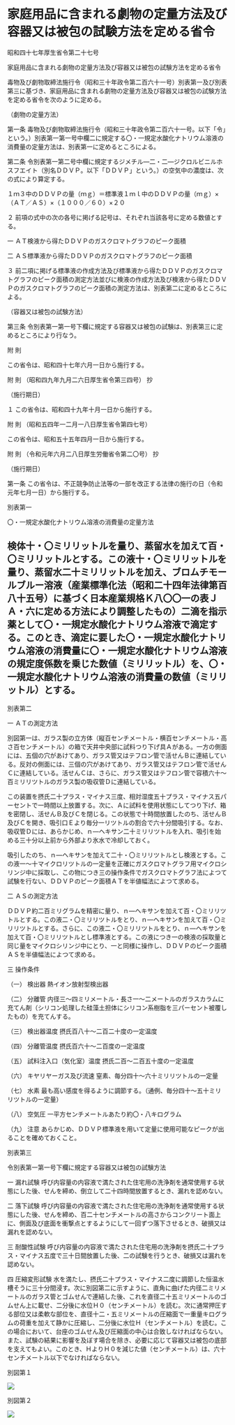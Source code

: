 # 家庭用品に含まれる劇物の定量方法及び容器又は被包の試験方法を定める省令

昭和四十七年厚生省令第二十七号

家庭用品に含まれる劇物の定量方法及び容器又は被包の試験方法を定める省令

毒物及び劇物取締法施行令（昭和三十年政令第二百六十一号）別表第一及び別表第三に基づき、家庭用品に含まれる劇物の定量方法及び容器又は被包の試験方法を定める省令を次のように定める。

（劇物の定量方法）

第一条 毒物及び劇物取締法施行令（昭和三十年政令第二百六十一号。以下「令」という。）別表第一第一号中欄二に規定する〇・一規定水酸化ナトリウム溶液の消費量の定量方法は、別表第一に定めるところによる。

第二条 令別表第一第二号中欄に規定するジメチル―二・二―ジクロルビニルホスフエイト（別名ＤＤＶＰ。以下「ＤＤＶＰ」という。）の空気中の濃度は、次の式により算定する。

１ｍ３中のＤＤＶＰの量（ｍｇ）＝標準液１ｍｌ中のＤＤＶＰの量（ｍｇ）×（ＡＴ／ＡＳ）×（１０００／６０）×２０

２ 前項の式中の次の各号に掲げる記号は、それぞれ当該各号に定める数値とする。

一 ＡＴ検液から得たＤＤＶＰのガスクロマトグラフのピーク面積

二 ＡＳ標準液から得たＤＤＶＰのガスクロマトグラフのピーク面積

３ 前二項に掲げる標準液の作成方法及び標準液から得たＤＤＶＰのガスクロマトグラフのピーク面積の測定方法並びに検液の作成方法及び検液から得たＤＤＶＰのガスクロマトグラフのピーク面積の測定方法は、別表第二に定めるところによる。

（容器又は被包の試験方法）

第三条 令別表第一第一号下欄に規定する容器又は被包の試験は、別表第三に定めるところにより行なう。

附 則

この省令は、昭和四十七年六月一日から施行する。

附 則 （昭和四九年九月二六日厚生省令第三四号） 抄

（施行期日）

１ この省令は、昭和四十九年十月一日から施行する。

附 則 （昭和五四年一二月一八日厚生省令第四七号）

この省令は、昭和五十五年四月一日から施行する。

附 則 （令和元年六月二八日厚生労働省令第二〇号） 抄

（施行期日）

第一条 この省令は、不正競争防止法等の一部を改正する法律の施行の日（令和元年七月一日）から施行する。

別表第一

〇・一規定水酸化ナトリウム溶液の消費量の定量方法

検体十・〇ミリリットルを量り、蒸留水を加えて百・〇ミリリットルとする。この液十・〇ミリリットルを量り、蒸留水二十ミリリットルを加え、ブロムチモールブルー溶液（産業標準化法（昭和二十四年法律第百八十五号）に基づく日本産業規格Ｋ八〇〇一の表ＪＡ・六に定める方法により調整したもの）二滴を指示薬として〇・一規定水酸化ナトリウム溶液で滴定する。このとき、滴定に要した〇・一規定水酸化ナトリウム溶液の消費量に〇・一規定水酸化ナトリウム溶液の規定度係数を乗じた数値（ミリリットル）を、〇・一規定水酸化ナトリウム溶液の消費量の数値（ミリリットル）とする。  
---  
  
別表第二

一 ＡＴの測定方法

別図第一は、ガラス製の立方体（縦百センチメートル・横百センチメートル・高さ百センチメートル）の箱で天井中央部に試料つり下げ具Ａがある。一方の側面には、五個の穴があけてあり、ガラス管又はテフロン管で活せんＢに連結している。反対の側面には、三個の穴があけてあり、ガラス管又はテフロン管で活せんＣに連結している。活せんＣは、さらに、ガラス管又はテフロン管で容積六十～百ミリリツトルのガラス製の吸収管Ｄに連結している。

この装置を摂氏二十プラス・マイナス三度、相対湿度五十プラス・マイナス五パーセントで一時間以上放置する。次に、Ａに試料を使用状態にしてつり下げ、箱を密閉し、活せんＢ及びＣを閉じる。この状態で十時間放置したのち、活せんＢ及びＣを開き、吸引口Ｅより毎分一リツトルの割合で六十分間吸引する。なお、吸収管Ｄには、あらかじめ、ｎ―ヘキサン二十ミリリツトルを入れ、吸引を始める三十分以上前から外部より氷水で冷却しておく。

吸引したのち、ｎ―ヘキサンを加えて二十・〇ミリリツトルとし検液とする。この液一～十マイクロリツトルの一定量を正確にガスクロマトグラフ用マイクロシリンジ中に採取し、この物につき三の操作条件でガスクロマトグラフ法によつて試験を行ない、ＤＤＶＰのピーク面積ＡＴを半値幅法によつて求める。

二 ＡＳの測定方法

ＤＤＶＰ約二百ミリグラムを精密に量り、ｎ―ヘキサンを加えて百・〇ミリリツトルとする。この液二・〇ミリリツトルをとり、ｎ―ヘキサンを加えて百・〇ミリリツトルとする。さらに、この液二・〇ミリリツトルをとり、ｎ―ヘキサンを加えて百・〇ミリリツトルとし標準液とする。この液につき一の検液の採取量と同じ量をマイクロシリンジ中にとり、一と同様に操作し、ＤＤＶＰのピーク面積ＡＳを半値幅法によつて求める。

三 操作条件

（一） 検出器 熱イオン放射型検出器

（二） 分離管 内径三～四ミリメートル・長さ一～二メートルのガラスカラムに充てん剤（シリコン処理した硅藻土担体にシリコン系樹脂を三パーセント被覆したもの）を充てんする。

（三） 検出器温度 摂氏百八十～二百二十度の一定温度

（四） 分離管温度 摂氏百六十～二百度の一定温度

（五） 試料注入口（気化室）温度 摂氏二百～二百五十度の一定温度

（六） キヤリヤーガス及び流速 窒素、毎分四十～六十ミリリツトルの一定量

（七） 水素 最も高い感度を得るように調節する。（通例、毎分四十～五十ミリリツトルの一定量）

（八） 空気圧 一平方センチメートルあたり約〇・八キログラム

（九） 注意 あらかじめ、ＤＤＶＰ標準液を用いて定量に使用可能なピークが出ることを確めておくこと。

別表第三

令別表第一第一号下欄に規定する容器又は被包の試験方法

一 漏れ試験 呼び内容量の内容液で満たされた住宅用の洗浄剤を通常使用する状態にした後、せんを締め、倒立して二十四時間放置するとき、漏れを認めない。

二 落下試験 呼び内容量の内容液で満たされた住宅用の洗浄剤を通常使用する状態にした後、せんを締め、百二十センチメートルの高さからコンクリート面上に、側面及び底面を衝撃点とするようにして一回ずつ落下させるとき、破損又は漏れを認めない。

三 耐酸性試験 呼び内容量の内容液で満たされた住宅用の洗浄剤を摂氏二十プラス・マイナス五度で三十日間放置した後、二の試験を行うとき、破損又は漏れを認めない。

四 圧縮変形試験 水を満たし、摂氏二十プラス・マイナス二度に調節した恒温水槽そうに三十分間浸す。次に別図第二に示すように、直角に曲げた内径二ミリメートルのガラス管とゴムせんで連結した後、これを直径二十五ミリメートルのゴムせん上に載せ、二分後に水位Ｈ０（センチメートル）を読む。次に通常押圧する部位又は柔軟な部位を、直径十二・五ミリメートルの圧縮面で一重量キログラムの荷重を加えて静かに圧縮し、二分後に水位Ｈ（センチメートル）を読む。この場合において、台座のゴムせん及び圧縮面の中心は合致しなければならない。また、試験の結果に影響を及ぼす場合を除き、必要に応じて容器又は被包の底部を支えてもよい。このとき、ＨよりＨ０を減じた値（センチメートル）は、六十センチメートル以下でなければならない。

別図第１

![](/./pict/S47F03601000027_1907251707_001.jpg)

別図第２

![](/./pict/S47F03601000027_1907251707_002.jpg)
